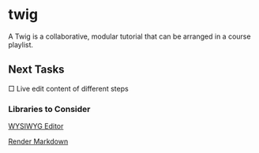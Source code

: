 # twig

A Twig is a collaborative, modular tutorial that can be arranged in a course playlist.

## Next Tasks
□ Live edit content of different steps

### Libraries to Consider
[WYSIWYG Editor](https://github.com/sstur/react-rte)

[Render Markdown](https://github.com/rexxars/react-markdown)
